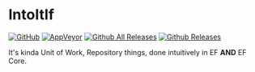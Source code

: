 IntoItIf
===============
[![GitHub](https://img.shields.io/github/license/swtanggara/IntoItIf.svg)](https://github.com/swtanggara/IntoItIf/blob/master/LICENSE)
[![AppVeyor](https://img.shields.io/appveyor/ci/swtanggara/IntoItIf.svg)](https://ci.appveyor.com/project/swtanggara/intoitif)
[![Github All Releases](https://img.shields.io/github/downloads/swtanggara/IntoItIf/total.svg)](https://github.com/swtanggara/IntoItIf/releases)
[![Github Releases](https://img.shields.io/github/downloads/swtanggara/IntoItIf/latest/total.svg)](https://github.com/swtanggara/IntoItIf/releases/latest)

It's kinda Unit of Work, Repository things, done intuitively in EF **AND** EF Core.
